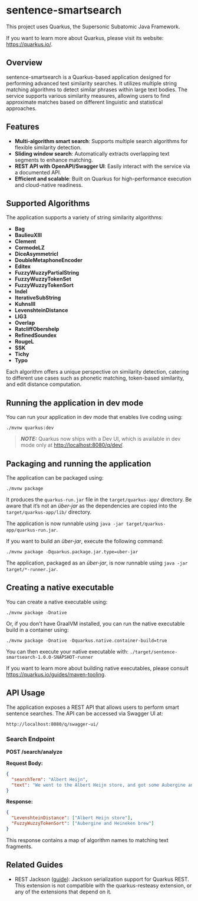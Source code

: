 # sentence-smartsearch

This project uses Quarkus, the Supersonic Subatomic Java Framework.

If you want to learn more about Quarkus, please visit its website: <https://quarkus.io/>.

## Overview

sentence-smartsearch is a Quarkus-based application designed for performing advanced text similarity searches. It utilizes multiple string matching algorithms to detect similar phrases within large text bodies. The service supports various similarity measures, allowing users to find approximate matches based on different linguistic and statistical approaches.

## Features

- **Multi-algorithm smart search**: Supports multiple search algorithms for flexible similarity detection.
- **Sliding window search**: Automatically extracts overlapping text segments to enhance matching.
- **REST API with OpenAPI/Swagger UI**: Easily interact with the service via a documented API.
- **Efficient and scalable**: Built on Quarkus for high-performance execution and cloud-native readiness.

## Supported Algorithms

The application supports a variety of string similarity algorithms:

- **Bag**
- **BaulieuXIII**
- **Clement**
- **CormodeLZ**
- **DiceAsymmetricI**
- **DoubleMetaphoneEncoder**
- **Editex**
- **FuzzyWuzzyPartialString**
- **FuzzyWuzzyTokenSet**
- **FuzzyWuzzyTokenSort**
- **Indel**
- **IterativeSubString**
- **KuhnsIII**
- **LevenshteinDistance**
- **LIG3**
- **Overlap**
- **RatcliffObershelp**
- **RefinedSoundex**
- **RougeL**
- **SSK**
- **Tichy**
- **Typo**

Each algorithm offers a unique perspective on similarity detection, catering to different use cases such as phonetic matching, token-based similarity, and edit distance computation.

## Running the application in dev mode

You can run your application in dev mode that enables live coding using:

```shell script
./mvnw quarkus:dev
```

> **_NOTE:_**  Quarkus now ships with a Dev UI, which is available in dev mode only at <http://localhost:8080/q/dev/>.

## Packaging and running the application

The application can be packaged using:

```shell script
./mvnw package
```

It produces the `quarkus-run.jar` file in the `target/quarkus-app/` directory.
Be aware that it’s not an _über-jar_ as the dependencies are copied into the `target/quarkus-app/lib/` directory.

The application is now runnable using `java -jar target/quarkus-app/quarkus-run.jar`.

If you want to build an _über-jar_, execute the following command:

```shell script
./mvnw package -Dquarkus.package.jar.type=uber-jar
```

The application, packaged as an _über-jar_, is now runnable using `java -jar target/*-runner.jar`.

## Creating a native executable

You can create a native executable using:

```shell script
./mvnw package -Dnative
```

Or, if you don't have GraalVM installed, you can run the native executable build in a container using:

```shell script
./mvnw package -Dnative -Dquarkus.native.container-build=true
```

You can then execute your native executable with: `./target/sentence-smartsearch-1.0.0-SNAPSHOT-runner`

If you want to learn more about building native executables, please consult <https://quarkus.io/guides/maven-tooling>.

## API Usage

The application exposes a REST API that allows users to perform smart sentence searches. The API can be accessed via Swagger UI at:

```
http://localhost:8080/q/swagger-ui/
```

### Search Endpoint

**POST /search/analyze**

**Request Body:**
```json
{
  "searchTerm": "Albert Heijn",
  "text": "We went to the Albert Heijn store, and got some Aubergine and Heineken brew!"
}
```

**Response:**
```json
{
  "LevenshteinDistance": ["Albert Heijn store"],
  "FuzzyWuzzyTokenSort": ["Aubergine and Heineken brew"]
}
```

This response contains a map of algorithm names to matching text fragments.

## Related Guides

- REST Jackson ([guide](https://quarkus.io/guides/rest#json-serialisation)): Jackson serialization support for Quarkus REST. This extension is not compatible with the quarkus-resteasy extension, or any of the extensions that depend on it.

